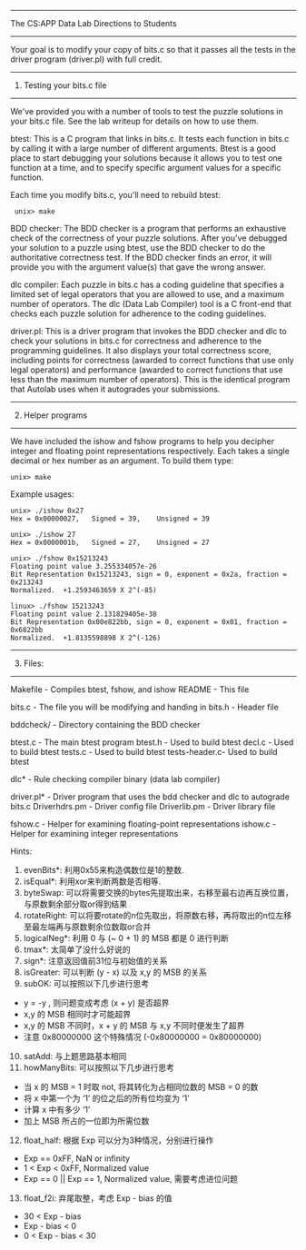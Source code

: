 **********************
The CS:APP Data Lab
Directions to Students
**********************

Your goal is to modify your copy of bits.c so that it passes all the
tests in the driver program (driver.pl) with full credit.

***************************
1. Testing your bits.c file
***************************

We've provided you with a number of tools to test the puzzle solutions
in your bits.c file. See the lab writeup for details on how to use
them.

btest: This is a C program that links in bits.c. It tests each
function in bits.c by calling it with a large number of different
arguments. Btest is a good place to start debugging your solutions
because it allows you to test one function at a time, and to specify
specific argument values for a specific function.

Each time you modify bits.c, you'll need to rebuild btest:

     unix> make 

BDD checker: The BDD checker is a program that performs an exhaustive
check of the correctness of your puzzle solutions. After you've
debugged your solution to a puzzle using btest, use the BDD checker to
do the authoritative correctness test. If the BDD checker finds an
error, it will provide you with the argument value(s) that gave the
wrong answer.

dlc compiler: Each puzzle in bits.c has a coding guideline that
specifies a limited set of legal operators that you are allowed to
use, and a maximum number of operators.  The dlc (Data Lab
Compiler) tool is a C front-end that checks each puzzle solution for
adherence to the coding guidelines.

driver.pl: This is a driver program that invokes the BDD checker and
dlc to check your solutions in bits.c for correctness and adherence to
the programming guidelines. It also displays your total correctness
score, including points for correctness (awarded to correct functions
that use only legal operators) and performance (awarded to correct
functions that use less than the maximum number of operators).	This is
the identical program that Autolab uses when it autogrades your
submissions.

******************
2. Helper programs
******************

We have included the ishow and fshow programs to help you decipher
integer and floating point representations respectively. Each takes a
single decimal or hex number as an argument. To build them type:

    unix> make

Example usages:

    unix> ./ishow 0x27
    Hex = 0x00000027,	Signed = 39,	Unsigned = 39

    unix> ./ishow 27
    Hex = 0x0000001b,	Signed = 27,	Unsigned = 27

    unix> ./fshow 0x15213243
    Floating point value 3.255334057e-26
    Bit Representation 0x15213243, sign = 0, exponent = 0x2a, fraction = 0x213243
    Normalized.  +1.2593463659 X 2^(-85)

    linux> ./fshow 15213243
    Floating point value 2.131829405e-38
    Bit Representation 0x00e822bb, sign = 0, exponent = 0x01, fraction = 0x6822bb
    Normalized.  +1.8135598898 X 2^(-126)

*********
3. Files:
*********

Makefile	- Compiles btest, fshow, and ishow
README		- This file

bits.c		- The file you will be modifying and handing in
bits.h		- Header file

bddcheck/	- Directory containing the BDD checker

btest.c		- The main btest program
  btest.h	- Used to build btest
  decl.c	- Used to build btest
  tests.c       - Used to build btest
  tests-header.c- Used to build btest

dlc*		- Rule checking compiler binary (data lab compiler)	 

driver.pl*	- Driver program that uses the bdd checker and dlc to autograde bits.c
  Driverhdrs.pm - Driver config file
  Driverlib.pm	- Driver library file

fshow.c		- Helper for examining floating-point representations
ishow.c		- Helper for examining integer representations

Hints:

1. evenBits*: 利用0x55来构造偶数位是1的整数.
2. isEqual*: 利用xor来判断两数是否相等.
3. byteSwap: 可以将需要交换的bytes先提取出来，右移至最右边再互换位置，与原数剩余部分取or得到结果
4. rotateRight: 可以将要rotate的n位先取出，将原数右移，再将取出的n位左移至最左端再与原数剩余位数取or合并
5. logicalNeg*: 利用 0 与 (~ 0 + 1) 的 MSB 都是 0 进行判断
6. tmax*: 太简单了没什么好说的
7. sign*: 注意返回值前31位与初始值的关系
8. isGreater: 可以判断 (y - x) 以及 x,y 的 MSB 的关系
9. subOK: 可以按照以下几步进行思考
  + y = -y , 则问题变成考虑 (x + y) 是否超界
  + x,y 的 MSB 相同时才可能超界
  + x,y 的 MSB 不同时，x + y 的 MSB 与 x,y 不同时便发生了超界
  + 注意 0x80000000 这个特殊情况 (-0x80000000 = 0x80000000)
10. satAdd: 与上题思路基本相同
11. howManyBits: 可以按照以下几步进行思考
  * 当 x 的 MSB = 1 时取 not, 将其转化为占相同位数的 MSB = 0 的数
  * 将 x 中第一个为 ‘1’ 的位之后的所有位均变为 ‘1’
  * 计算 x 中有多少 ‘1’
  * 加上 MSB 所占的一位即为所需位数
12. float_half: 根据 Exp 可以分为3种情况，分别进行操作
  + Exp == 0xFF, NaN or infinity
  + 1 < Exp < 0xFF, Normalized value
  + Exp == 0 || Exp == 1, Normalized value, 需要考虑进位问题
13. float_f2i: 弃尾取整，考虑 Exp - bias 的值
  + 30 < Exp - bias
  + Exp - bias < 0
  + 0 < Exp - bias < 30
